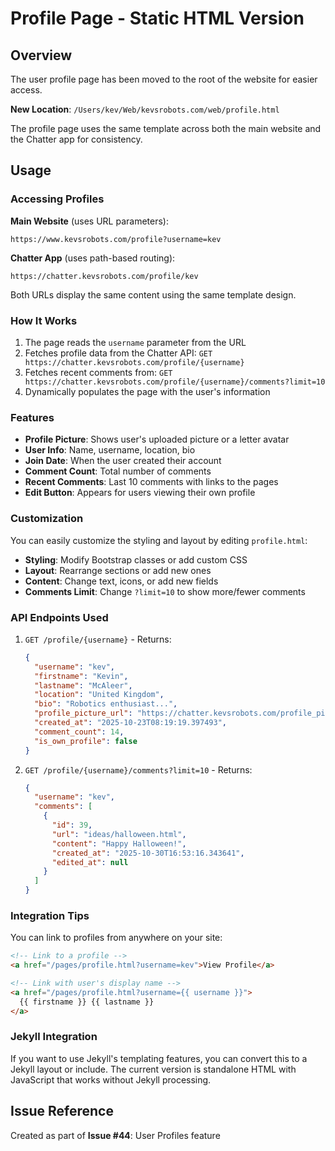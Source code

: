 # Profile Page - Static HTML Version

## Overview

The user profile page has been moved to the root of the website for easier access.

**New Location**: `/Users/kev/Web/kevsrobots.com/web/profile.html`

The profile page uses the same template across both the main website and the Chatter app for consistency.

## Usage

### Accessing Profiles

**Main Website** (uses URL parameters):
```
https://www.kevsrobots.com/profile?username=kev
```

**Chatter App** (uses path-based routing):
```
https://chatter.kevsrobots.com/profile/kev
```

Both URLs display the same content using the same template design.

### How It Works

1. The page reads the `username` parameter from the URL
2. Fetches profile data from the Chatter API: `GET https://chatter.kevsrobots.com/profile/{username}`
3. Fetches recent comments from: `GET https://chatter.kevsrobots.com/profile/{username}/comments?limit=10`
4. Dynamically populates the page with the user's information

### Features

- **Profile Picture**: Shows user's uploaded picture or a letter avatar
- **User Info**: Name, username, location, bio
- **Join Date**: When the user created their account
- **Comment Count**: Total number of comments
- **Recent Comments**: Last 10 comments with links to the pages
- **Edit Button**: Appears for users viewing their own profile

### Customization

You can easily customize the styling and layout by editing `profile.html`:

- **Styling**: Modify Bootstrap classes or add custom CSS
- **Layout**: Rearrange sections or add new ones
- **Content**: Change text, icons, or add new fields
- **Comments Limit**: Change `?limit=10` to show more/fewer comments

### API Endpoints Used

1. `GET /profile/{username}` - Returns:
   ```json
   {
     "username": "kev",
     "firstname": "Kevin",
     "lastname": "McAleer",
     "location": "United Kingdom",
     "bio": "Robotics enthusiast...",
     "profile_picture_url": "https://chatter.kevsrobots.com/profile_pictures/123.jpg",
     "created_at": "2025-10-23T08:19:19.397493",
     "comment_count": 14,
     "is_own_profile": false
   }
   ```

2. `GET /profile/{username}/comments?limit=10` - Returns:
   ```json
   {
     "username": "kev",
     "comments": [
       {
         "id": 39,
         "url": "ideas/halloween.html",
         "content": "Happy Halloween!",
         "created_at": "2025-10-30T16:53:16.343641",
         "edited_at": null
       }
     ]
   }
   ```

### Integration Tips

You can link to profiles from anywhere on your site:

```html
<!-- Link to a profile -->
<a href="/pages/profile.html?username=kev">View Profile</a>

<!-- Link with user's display name -->
<a href="/pages/profile.html?username={{ username }}">
  {{ firstname }} {{ lastname }}
</a>
```

### Jekyll Integration

If you want to use Jekyll's templating features, you can convert this to a Jekyll layout or include. The current version is standalone HTML with JavaScript that works without Jekyll processing.

## Issue Reference

Created as part of **Issue #44**: User Profiles feature
